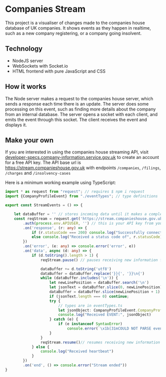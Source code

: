 # Companies Stream

This project is a visualiser of changes made to the companies house database of UK companies. It
shows events as they happen in realtime, such as a new company registering, or a company going
insolvent.

## Technology

- NodeJS server
- WebSockets with Socket.io
- HTML frontend with pure JavaScript and CSS

## How it works

The Node server makes a request to the companies house server, which sends a response each time
there is an update. The server does some processing on this event, such as finding more details
about the company from an internal database. The server opens a socket with each client, and emits
the event through this socket. The client receives the event and displays it.

## Make your own

If you are interested in using the companies house streaming API,
visit [developer-specs.company-information.service.gov.uk](https://developer-specs.company-information.service.gov.uk/streaming-api/guides/overview "Companies house developer website")
to create an account for a free API key. The API base url is https://stream.companieshouse.gov.uk
with endpoints `/companies`, `/filings`, `/charges` and `/insolvency-cases`

Here is a minimum working example using TypeScript:

```typescript
import * as request from "request"; // requires $ npm i request
import {CompanyProfileEvent} from "./eventTypes"; // type definitions

export const StreamEvents = () => {

    let dataBuffer = '' // stores incoming data until it makes a complete JSON object
    const reqStream = request.get('https://stream.companieshouse.gov.uk/companies')
        .auth(process.env.APIUSER, '') // this is your API key from your companies house account
        .on('response', (r: any) => {
            if (r.statusCode === 200) console.log("Successfully connected to stream")
            else console.log("Received a status code of", r.statusCode)
        })
        .on('error', (e: any) => console.error('error', e))
        .on('data', async (d: any) => {
            if (d.toString().length > 1) {
                reqStream.pause() // pauses receiving new information from companies house

                dataBuffer += d.toString('utf8')
                dataBuffer = dataBuffer.replace('}}{', '}}\n{')
                while (dataBuffer.includes('\n')) {
                    let newLinePosition = dataBuffer.search('\n')
                    let jsonText = dataBuffer.slice(0, newLinePosition)
                    dataBuffer = dataBuffer.slice(newLinePosition + 1)
                    if (jsonText.length === 0) continue;
                    try {
                        // types are in eventTypes.ts
                        let jsonObject: CompanyProfileEvent.CompanyProfileEvent = JSON.parse(jsonText)
                        console.log("Received EVENT:", jsonObject)
                    } catch (e) {
                        if (e instanceof SyntaxError)
                            console.error(`\x1b[31mCOULD NOT PARSE event: \x1b[0m*${jsonText}*`)
                    }
                }
                reqStream.resume()// resumes receiving new information from companies house
            } else {
                console.log("Received heartbeat")
            }
        })
        .on('end', () => console.error("Stream ended"))
}

```
